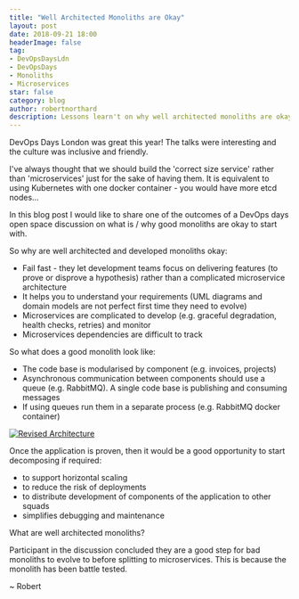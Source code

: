 ```yaml
---
title: "Well Architected Monoliths are Okay"
layout: post
date: 2018-09-21 18:00
headerImage: false
tag:
- DevOpsDaysLdn
- DevOpsDays
- Monoliths
- Microservices
star: false
category: blog
author: robertnorthard
description: Lessons learn't on why well architected monoliths are okay at a DevOps Days London Open Space 
---
```


DevOps Days London was great this year! The talks were interesting and the culture was inclusive and friendly.

I've always thought that we should build the 'correct size service' rather than 'microservices' just for the sake of having them. It is equivalent to using Kubernetes with one docker container - you would have more etcd nodes...

In this blog post I would like to share one of the outcomes of a DevOps days open space discussion on what is / why good monoliths are okay to start with.

So why are well architected and developed monoliths okay:
* Fail fast - they let development teams focus on delivering features (to prove or disprove a hypothesis) rather than a complicated microservice architecture 
* It helps you to understand your requirements (UML diagrams and domain models are not perfect first time they need to evolve) 
* Microservices are complicated to develop (e.g. graceful degradation, health checks, retries) and monitor
* Microservices dependencies are difficult to track

So what does a good monolith look like:
* The code base is modularised by component (e.g. invoices, projects)
* Asynchronous communication between components should use a queue (e.g. RabbitMQ). A single code base is publishing and consuming messages
* If using queues run them in a separate process (e.g. RabbitMQ docker container)

[![Revised Architecture](https://robertnorthard.com/assets/images/21-09-18-monolith.png "Monolith Architecture")](https://robertnorthard.com/assets/images/21-09-18-monolith.png "Monolith Architecture")

Once the application is proven, then it would be a good opportunity to start decomposing if required:
* to support horizontal scaling
* to reduce the risk of deployments
* to distribute development of components of the application to other squads
* simplifies debugging and maintenance
 

What are well architected monoliths?

Participant in the discussion concluded they are a good step for bad monoliths to evolve to before splitting to microservices. This is because the monolith has been battle tested.

~ Robert
